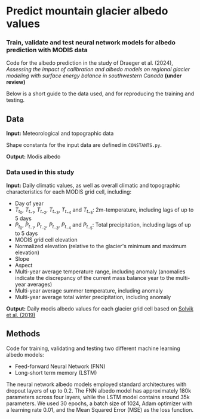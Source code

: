 # Predict mountain glacier albedo values
### Train, validate and test neural network models for albedo prediction with MODIS data

Code for the albedo prediction in the study of Draeger et al. (2024), *Assessing the impact of calibration and albedo models on regional glacier modeling with surface energy balance in southwestern Canada* **(under review)**

Below is a short guide to the data used, and for reproducing the training and testing.

## Data

**Input:** Meteorological and topographic data

Shape constants for the input data are defined in `CONSTANTS.py`.

**Output:** Modis albedo

### Data used in this study
**Input:** Daily climatic values, as well as overall climatic and topographic characteristics for each MODIS grid cell, including:
- Day of year
- $T_{t_{0}}$, $T_{t_{-1}}$, $T_{t_{-2}}$, $T_{t_{-3}}$, $T_{t_{-4}}$ and $T_{t_{-5}}$: 2m-temperature, including lags of up to 5 days
- $P_{t_{0}}$, $P_{t_{-1}}$, $P_{t_{-2}}$, $P_{t_{-3}}$, $P_{t_{-4}}$ and $P_{t_{-5}}$: Total precipitation, including lags of up to 5 days
- MODIS grid cell elevation
- Normalized elevation (relative to the glacier's minimum and maximum elevation)
- Slope
- Aspect
- Multi-year average temperature range, including anomaly (anomalies indicate the discrepancy of the current mass balance year to the multi-year averages)
- Multi-year average summer temperature, including anomaly
- Multi-year average total winter precipitation, including anomaly

**Output:** Daily modis albedo values for each glacier grid cell based on [Solvik et al. (2019)](https://doi.org/10.3334/ORNLDAAC/1605)

## Methods

Code for training, validating and testing two different machine learning albedo models:
- Feed-forward Neural Network (FNN) 
- Long-short term memory (LSTM)

The neural network albedo models employed standard architectures with dropout layers of up to 0.2. The FNN albedo model has approximately 180k parameters across four layers, while the LSTM model contains around 35k parameters. We used 30 epochs, a batch size of 1024, Adam optimizer with a learning rate 0.01, and the Mean Squared Error (MSE) as the loss function.
